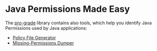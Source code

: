 # Java Permissions Made Easy

The [pro-grade](index.html) library contains also tools, which help you identify Java Permissions used by Java applications:

 * [Policy File Generator](java-policy-file-generator.html)
 * [Missing-Permissions Dumper](missing-permissions-dumper.html)